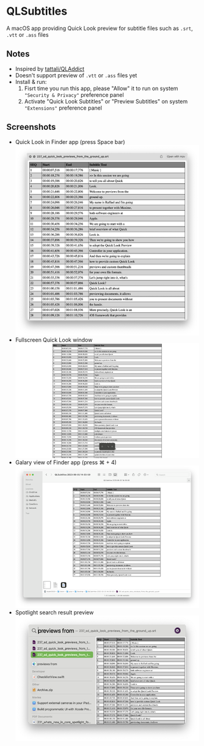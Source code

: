 # QLSubtitles
A macOS app providing Quick Look preview for subtitle files such as `.srt`, `.vtt` or `.ass` files

## Notes
- Inspired by [tattali/QLAddict](https://github.com/tattali/QLAddict)
- Doesn't support preview of `.vtt` or `.ass` files yet
- Install & run:
    1. Fisrt time you run this app, please "Allow" it to run on system `"Security & Privacy"` preference panel
    1. Activate "Quick Look Subtitles" or "Preview Subtitles" on system `"Extensions"` preference panel
## Screenshots
- Quick Look in Finder app (press Space bar)
![Quick Look window](Screenshots/quicklook_popup_window.png)
- Fullscreen Quick Look window
![Fullscreen Quick Look](Screenshots/quicklook_fullscreen.png)
- Galary view of Finder app (press ⌘ + 4)
![Finder Galary](Screenshots/finder_galary_view.png)
- Spotlight search result preview
![Spotlight preview](Screenshots/spotlight_preview.png)
